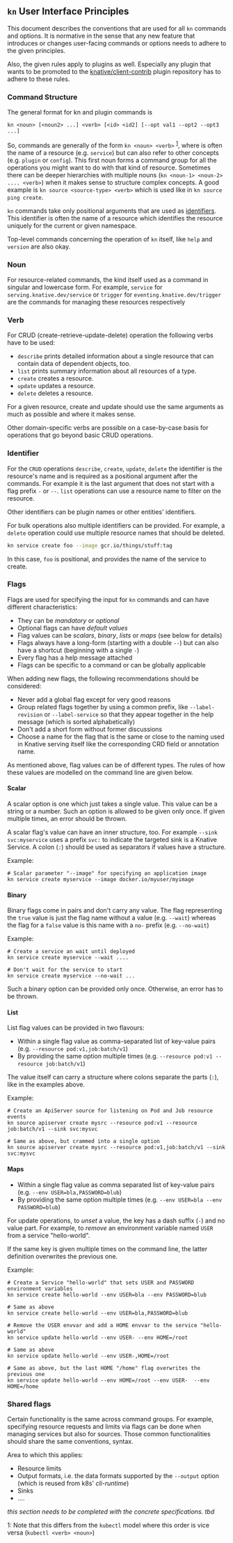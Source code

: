 ## `kn` User Interface Principles

This document describes the conventions that are used for all `kn` commands and options.
It is normative in the sense that any new feature that introduces or changes user-facing commands or options needs to adhere to the given principles.

Also, the given rules apply to plugins as well.
Especially any plugin that wants to be promoted to the [knative/client-contrib](https://github.com/knative/client-contrib) plugin repository has to adhere to these rules.


### Command Structure

The general format for kn and plugin commands is

```
kn <noun> [<noun2> ...] <verb> [<id> <id2] [--opt val1 --opt2 --opt3 ...]
```

So, commands are generally of the form `kn <noun> <verb>` <sup>[1](#foot-1)</sup>, where [<noun>](#noun) is often the name of a resource (e.g. `service`) but can also refer to other concepts (e.g. `plugin` or `config`).
This first noun forms a command group for all the operations you might want to do with that kind
of resource.
Sometimes there can be deeper hierarchies with multiple nouns (`kn <noun-1> <noun-2> .... <verb>`) when it makes sense to structure complex concepts.
A good example is `kn source <source-type> <verb>` which is used like in `kn source ping create`.

`kn` commands take only positional arguments that are used as [identifiers](#identifier).
This identifier is often the name of a resource which identifies the resource uniquely for the current or given namespace.

Top-level commands concerning the operation of `kn` itself, like `help` and `version` are also okay.

### Noun

For resource-related commands, the kind itself used as a command in singular and lowercase form. For example, `service` for
`serving.knative.dev/service` or `trigger` for `eventing.knative.dev/trigger` are the commands for managing these resources respectively

### Verb

For CRUD (create-retrieve-update-delete) operation the following verbs have to be used:

- `describe` prints detailed information about a single resource that can contain data of dependent objects, too.
- `list` prints summary information about all resources of a type.
- `create` creates a resource.
- `update` updates a resource.
- `delete` deletes a resource.

For a given resource, create and update should use the same arguments as much as possible and where it makes sense.

Other domain-specific verbs are possible on a case-by-case basis for operations that go beyond basic CRUD operations.

### Identifier

For the `CRUD` operations `describe`, `create`, `update`, `delete` the identifier is the resource's name and is required as a positional argument after the commands.
For example it is the last argument that does not start with a flag prefix `-` or `--`.
`list` operations can use a resource name to filter on the resource.

Other identifiers can be plugin names or other entities' identifiers.

For bulk operations also multiple identifiers can be provided.
For example, a `delete` operation could use multiple resource names that should be deleted.

```bash
kn service create foo --image gcr.io/things/stuff:tag
```

In this case, `foo` is positional, and provides the name of the service to create.

### Flags

Flags are used for specifying the input for `kn` commands and can have different characteristics:

* They can be _mandatory_ or _optional_
* Optional flags can have _default values_
* Flag values can be _scalars_, _binary_, _lists_ or _maps_ (see below for details)
* Flags always have a long-form (starting with a double `--`) but can also have a shortcut (beginning with a single `-`)
* Every flag has a help message attached
* Flags can be specific to a command or can be globally applicable

When adding new flags, the following recommendations should be considered:

* Never add a global flag except for very good reasons
* Group related flags together by using a common prefix, like `--label-revision` or `--label-service` so that they appear together in the help message (which is sorted alphabetically)
* Don't add a short form without former discussions
* Choose a name for the flag that is the same or close to the naming used in Knative serving itself like the corresponding CRD field or annotation name.

As mentioned above, flag values can be of different types.
The rules of how these values are modelled on the command line are given below.

#### Scalar

A scalar option is one which just takes a single value.
This value can be a string or a number.
Such an option is allowed to be given only once.
If given multiple times, an error should be thrown.

A scalar flag's value can have an inner structure, too.
For example `--sink svc:myservice` uses a prefix `svc:` to indicate the targeted sink is a Knative Service.
 A colon (`:`) should be used as separators if values have a structure.

Example:

```
# Scalar parameter "--image" for specifying an application image
kn service create myservice --image docker.io/myuser/myimage
```

#### Binary

Binary flags come in pairs and don't carry any value.
The flag representing the `true` value is just the flag name without a value (e.g. `--wait`) whereas the flag for a `false` value is this name with a `no-` prefix (e.g. `--no-wait`)

Example:

```
# Create a service an wait until deployed
kn service create myservice --wait ....

# Don't wait for the service to start
kn service create myservice --no-wait ...
```

Such a binary option can be provided only once. Otherwise, an error has to be thrown.

#### List

List flag values can be provided in two flavours:

* Within a single flag value as comma-separated list of key-value pairs (e.g. `--resource pod:v1,job:batch/v1`)
* By providing the same option multiple times (e.g. `--resource pod:v1 --resource job:batch/v1`)

The value itself can carry a structure where colons separate the parts (`:`), like in the examples above.

Example:

```
# Create an ApiServer source for listening on Pod and Job resource events
kn source apiserver create mysrc --resource pod:v1 --resource job:batch/v1 --sink svc:mysvc

# Same as above, but crammed into a single option
kn source apiserver create mysrc --resource pod:v1,job:batch/v1 --sink svc:mysvc
```

#### Maps

* Within a single flag value as comma separated list of key-value pairs (e.g. `--env USER=bla,PASSWORD=blub`)
* By providing the same option multiple times (e.g. `--env USER=bla --env PASSWORD=blub`)

For update operations, to _unset_ a value, the key has a dash suffix (`-`) and no value part. For example, to _remove_ an environment variable named `USER` from a service "hello-world".

If the same key is given multiple times on the command line, the latter definition overwrites the previous one.

Example:
```
# Create a Service "hello-world" that sets USER and PASSWORD environment variables
kn service create hello-world --env USER=bla --env PASSWORD=blub

# Same as above
kn service create hello-world --env USER=bla,PASSWORD=blub

# Remove the USER envvar and add a HOME envvar to the service "hello-world"
kn service update hello-world --env USER- --env HOME=/root

# Same as above
kn service update hello-world --env USER-,HOME=/root

# Same as above, but the last HOME "/home" flag overwrites the previous one
kn service update hello-world --env HOME=/root --env USER-  --env HOME=/home
```
### Shared flags

Certain functionality is the same across command groups.
For example, specifying resource requests and limits via flags can be done when managing services but also for sources.
Those common functionalities should share the same conventions, syntax.

Area to which this applies:

* Resource limits
* Output formats, i.e. the data formats supported by the `--output` option (which is reused from k8s' _cli-runtime_)
* Sinks
* ....

_this section needs to be completed with the concrete specifications. tbd_

<a name="foot-1">1</a>: Note that this differs from the `kubectl` model where this order is vice versa (`kubectl <verb> <noun>`)
